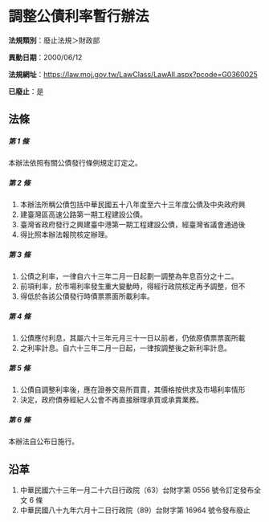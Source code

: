 # 調整公債利率暫行辦法

**法規類別**：廢止法規＞財政部

**異動日期**：2000/06/12  

**法規網址**：https://law.moj.gov.tw/LawClass/LawAll.aspx?pcode=G0360025

**已廢止**：是



## 法條
##### 第 1 條
本辦法依照有關公債發行條例規定訂定之。

##### 第 2 條
1. 本辦法所稱公債包括中華民國五十八年度至六十三年度公債及中央政府興
1. 建臺灣區高速公路第一期工程建設公債。
1. 臺灣省政府發行之興建臺中港第一期工程建設公債，經臺灣省議會通過後
1. 得比照本辦法報院核定辦理。

##### 第 3 條
1. 公債之利率，一律自六十三年二月一日起劃一調整為年息百分之十二。
1. 前項利率，於市場利率發生重大變動時，得經行政院核定再予調整，但不
1. 得低於各該公債發行時債票票面所載利率。

##### 第 4 條
1. 公債應付利息，其屬六十三年元月三十一日以前者，仍依原債票票面所載
1. 之利率計息。自六十三年二月一日起，一律按調整後之新利率計息。

##### 第 5 條
1. 公債自調整利率後，應在證券交易所買賣，其價格按供求及市場利率情形
1. 決定，政府債券經紀人公會不再直接辦理承買或承賣業務。

##### 第 6 條
本辦法自公布日施行。

## 沿革
1. 中華民國六十三年一月二十六日行政院（63）台財字第 0556 號令訂定發布全文 6  條
1. 中華民國八十九年六月十二日行政院（89）台財字第 16964  號令發布廢止
